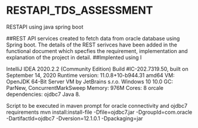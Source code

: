 # RESTAPI_TDS_ASSESSMENT
RESTAPI using java spring boot


##REST API services created to fetch data from oracle database using Spring boot. The details of the REST serivces have been added in the functional document which specfies the 
requirement, implementation and explanation of the project in detail. 
##Implented using I

IntelliJ IDEA 2020.2.2 (Community Edition)
Build #IC-202.7319.50, built on September 14, 2020
Runtime version: 11.0.8+10-b944.31 amd64
VM: OpenJDK 64-Bit Server VM by JetBrains s.r.o.
Windows 10 10.0
GC: ParNew, ConcurrentMarkSweep
Memory: 976M
Cores: 8
orcale dependencies: ojdbc7
Java 8.

Script to be executed in maven prompt for oracle connectivity and ojdbc7 requirements
mvn install:install-file -Dfile=ojdbc7.jar  -DgroupId=com.oracle -DartifactId=ojdbc7 -Dversion=12.1.0.1 -Dpackaging=jar






